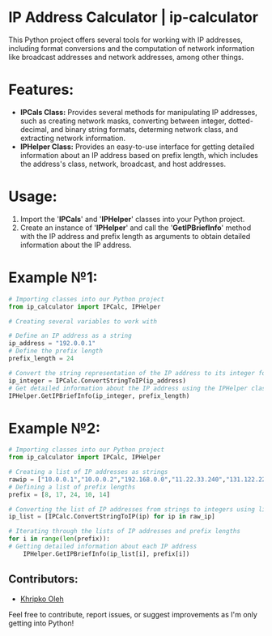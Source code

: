# IP Address Calculator | ip-calculator
This Python project offers several tools for working with IP addresses, including format conversions and the computation of network information like broadcast addresses and network addresses, among other things.

# Features:
- **IPCals Class:** Provides several methods for manipulating IP addresses, such as creating network masks, converting between integer, dotted-decimal, and binary string formats, determing network class, and extracting network information.
- **IPHelper Class:** Provides an easy-to-use interface for getting detailed information about an IP address based on prefix length, which includes the address's class, network, broadcast, and host addresses.

# Usage:
1. Import the '**IPCals**' and '**IPHelper**' classes into your Python project.
2. Create an instance of '**IPHelper**' and call the '**GetIPBriefInfo**' method with the IP address and prefix length as arguments to obtain detailed information about the IP address.

# Example №1: 
```python
# Importing classes into our Python project
from ip_calculator import IPCalc, IPHelper 

# Creating several variables to work with

# Define an IP address as a string
ip_address = "192.0.0.1"
# Define the prefix length
prefix_length = 24 

# Convert the string representation of the IP address to its integer form
ip_integer = IPCalc.ConvertStringToIP(ip_address)
# Get detailed information about the IP address using the IPHelper class
IPHelper.GetIPBriefInfo(ip_integer, prefix_length) 

```

# Example №2: 
```python
# Importing classes into our Python project
from ip_calculator import IPCalc, IPHelper 

# Creating a list of IP addresses as strings
rawip = ["10.0.0.1","10.0.0.2","192.168.0.0","11.22.33.240","131.122.224.230"]
# Defining a list of prefix lengths
prefix = [8, 17, 24, 10, 14] 

# Converting the list of IP addresses from strings to integers using list comprehension
ip_list = [IPCalc.ConvertStringToIP(ip) for ip in raw_ip]

# Iterating through the lists of IP addresses and prefix lengths
for i in range(len(prefix)):
# Getting detailed information about each IP address 
    IPHelper.GetIPBriefInfo(ip_list[i], prefix[i])

```

## Contributors:
- [Khripko Oleh](https://github.com/khripkooleh)

Feel free to contribute, report issues, or suggest improvements as I'm only getting into Python!
